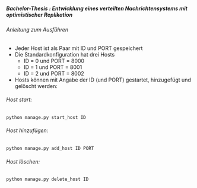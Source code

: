 ##### Bachelor-Thesis : Entwicklung eines verteilten Nachrichtensystems mit optimistischer Replikation

###### Anleitung zum Ausführen

* Jeder Host ist als Paar mit ID und PORT gespeichert
* Die Standardkonfiguration hat drei Hosts 
	* ID = 0 und PORT = 8000
	* ID = 1 und PORT = 8001
	* ID = 2 und PORT = 8002
* Hosts können mit Angabe der ID (und PORT) gestartet, hinzugefügt und gelöscht werden:

###### Host start:

```
python manage.py start_host ID
```

###### Host hinzufügen:

```
python manage.py add_host ID PORT
```

###### Host löschen:

```
python manage.py delete_host ID
```

